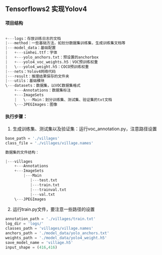## Tensorflows2 实现Yolov4

#### 项目结构

``` python

+---logs：存放训练日志的文档
|---method：一些基础方法，如划分数据集训练集，生成训练集文档等
|---model_data：基础配置
|   +---simhei.ttf：字体
|   +---yolo_anchors.txt：预设置的anchorbox
|   +---yolo4_voc_weights.h5：VOC预训练权重
|   \---yolo4_weight.h5：COCO预训练权重
|---nets：Yolov4网络代码
|---result：推理结果保存的文件夹
|---utils：基础模块
\---datasets：数据集，以VOC数据集格式
    +---Annotations：数据集标注
    +---ImageSets
    |   \---Main：划分训练集、测试集、验证集的txt文档
    \---JPEGImages：图像
```

#### 执行步骤：

1. 生成训练集、测试集以及验证集：运行voc_annotation.py，注意路径设置

```python
base_path = './villages'
class_file = './villages/village.names'

数据集的文件结构：

|---villages
    +---Annotations
    +---ImageSets
        |---Main
           |---test.txt
           |---train.txt
           |---trainval.txt
           |---val.txt
    \---JPEGImages

```

2. 运行train.py文件，要注意一些路径的设置

```python
annotation_path = './villages/train.txt'
log_dir = 'logs/'
classes_path = 'villages/village.names'    
anchors_path = './model_data/yolo_anchors.txt'
weights_path = './model_data/yolo4_weight.h5'
save_model_name = 'village.h5'
input_shape = (416,416)
```